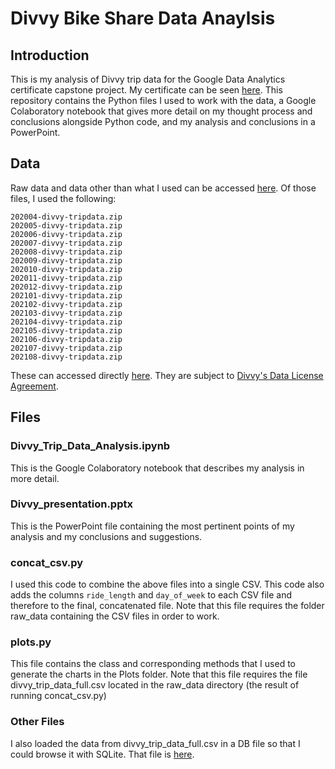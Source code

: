 # Divvy Bike Share Data Anaylsis 

## Introduction 

This is my analysis of Divvy trip data for the Google Data Analytics certificate capstone project. My certificate can be seen [here](https://www.credly.com/badges/6e51f2de-b45a-4e2e-bff1-3da04eff93de). This repository contains the Python files I used to work with the data, a Google Colaboratory notebook that gives more detail on my thought process and conclusions alongside Python code, and my analysis and conclusions in a PowerPoint. 

## Data

Raw data and data other than what I used can be accessed [here](https://divvy-tripdata.s3.amazonaws.com/index.html). Of those files, I used the following:

```
202004-divvy-tripdata.zip
202005-divvy-tripdata.zip
202006-divvy-tripdata.zip
202007-divvy-tripdata.zip
202008-divvy-tripdata.zip
202009-divvy-tripdata.zip
202010-divvy-tripdata.zip
202011-divvy-tripdata.zip
202012-divvy-tripdata.zip
202101-divvy-tripdata.zip
202102-divvy-tripdata.zip
202103-divvy-tripdata.zip
202104-divvy-tripdata.zip
202105-divvy-tripdata.zip
202106-divvy-tripdata.zip
202107-divvy-tripdata.zip
202108-divvy-tripdata.zip
```

These can accessed directly [here](https://drive.google.com/file/d/1Nn8WDTX3wdeC5t9U3C87L7aoOVVNVtlT/view?usp=sharing). They are subject to [Divvy's Data License Agreement](https://www.divvybikes.com/data-license-agreement). 

## Files

### Divvy_Trip_Data_Analysis.ipynb

This is the Google Colaboratory notebook that describes my analysis in more detail.

### Divvy_presentation.pptx

This is the PowerPoint file containing the most pertinent points of my analysis and my conclusions and suggestions.

### concat_csv.py

I used this code to combine the above files into a single CSV. This code also adds the columns ```ride_length``` and ```day_of_week``` to each CSV file and therefore to the final, concatenated file. Note that this file requires the folder raw_data containing the CSV files in order to work.

### plots.py

This file contains the class and corresponding methods that I used to generate the charts in the Plots folder. Note that this file requires the file divvy_trip_data_full.csv located in the raw_data directory (the result of running concat_csv.py) 

### Other Files

I also loaded the data from divvy_trip_data_full.csv in a DB file so that I could browse it with SQLite. That file is [here](https://drive.google.com/file/d/1Nn8WDTX3wdeC5t9U3C87L7aoOVVNVtlT/view?usp=sharing). 
